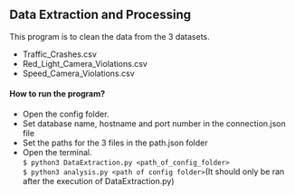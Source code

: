 ## Data Extraction and Processing
This program is to clean the data from the 3 datasets.
- Traffic_Crashes.csv
- Red_Light_Camera_Violations.csv
- Speed_Camera_Violations.csv

#### How to run the program? 
- Open the config folder.
- Set database name, hostname and port number in the connection.json file
- Set the paths for the 3 files in the path.json folder
- Open the terminal. <br />
`$ python3 DataExtraction.py <path_of_config_folder>` <br />
`$ python3 analysis.py <path of config folder>`(It should only be ran after the execution of DataExtraction.py)
